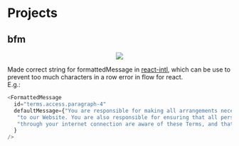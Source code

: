 # Projects
## bfm
<p align="center">
  <img src="https://image.ibb.co/keTwW7/7b07a3c506_1.png"/>
</p>

Made correct string for formattedMessage in [react-intl](https://github.com/yahoo/react-intl), which can be use to prevent too much characters in a row error in flow for react. 
<br />
E.g.:
```js
<FormattedMessage
  id="terms.access.paragraph-4"
  defaultMessage={"You are responsible for making all arrangements necessary for you to have access " +
   "to our Website. You are also responsible for ensuring that all persons who access our Website " +
   "through your internet connection are aware of these Terms, and that they comply with them."
  }
/>
```
